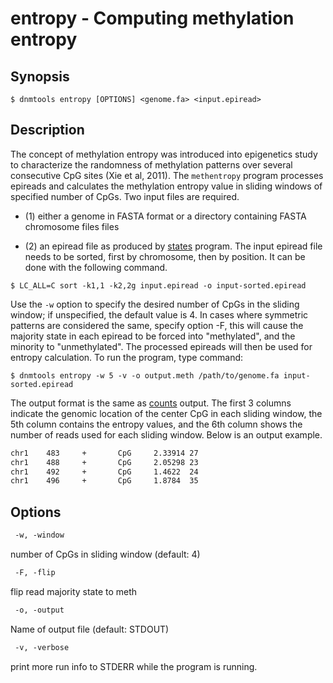 # entropy - Computing methylation entropy

## Synopsis
```
$ dnmtools entropy [OPTIONS] <genome.fa> <input.epiread>
```
## Description
The concept of methylation entropy was introduced into epigenetics
study to characterize the randomness of methylation patterns over
several consecutive CpG sites (Xie et al, 2011). The `methentropy`
program processes epireads and calculates the methylation entropy
value in sliding windows of specified number of CpGs. Two input files
are required.
 * (1) either a genome in FASTA format or a directory containing FASTA
   chromosome files files

 * (2) an epiread file as produced by
   [states](../states) program. The input epiread file
   needs to be sorted, first by chromosome, then by position. It can
    be done with the following command.
```shell
$ LC_ALL=C sort -k1,1 -k2,2g input.epiread -o input-sorted.epiread
```

Use the `-w` option to specify the desired number of CpGs in the
sliding window; if unspecified, the default value is 4. In cases where
symmetric patterns are considered the same, specify option -F, this
will cause the majority state in each epiread to be forced into
"methylated", and the minority to "unmethylated". The processed
epireads will then be used for entropy calculation. To run the
program, type command:
```shell
$ dnmtools entropy -w 5 -v -o output.meth /path/to/genome.fa input-sorted.epiread
```

The output format is the same as [counts](../counts)
output. The first 3 columns indicate the genomic location of the
center CpG in each sliding window, the 5th column contains the entropy
values, and the 6th column shows the number of reads used for each
sliding window.  Below is an output example.

```txt
chr1    483     +       CpG     2.33914 27
chr1    488     +       CpG     2.05298 23
chr1    492     +       CpG     1.4622  24
chr1    496     +       CpG     1.8784  35
```

## Options
```txt
 -w, -window
```
number of CpGs in sliding window (default: 4)
```txt
 -F, -flip
```
flip read majority state to meth
```txt
 -o, -output
```
Name of output file (default: STDOUT)
```txt
 -v, -verbose
```
print more run info to STDERR while the program is running.


